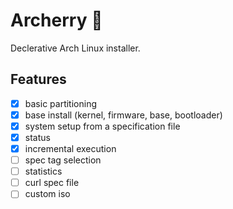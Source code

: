 # Archerry 🌸

Declerative Arch Linux installer.

## Features

- [x] basic partitioning
- [x] base install (kernel, firmware, base, bootloader)
- [x] system setup from a specification file
- [x] status
- [x] incremental execution
- [ ] spec tag selection
- [ ] statistics
- [ ] curl spec file
- [ ] custom iso
